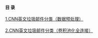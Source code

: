 **目  录**<br><br>
[1.CNN英文垃圾邮件分类（数据预处理）](https://blog.csdn.net/The_lastest/article/details/81660116)<br><br>
[2.CNN英文垃圾邮件分类（卷积池化全连接）](https://blog.csdn.net/The_lastest/article/details/81661705)